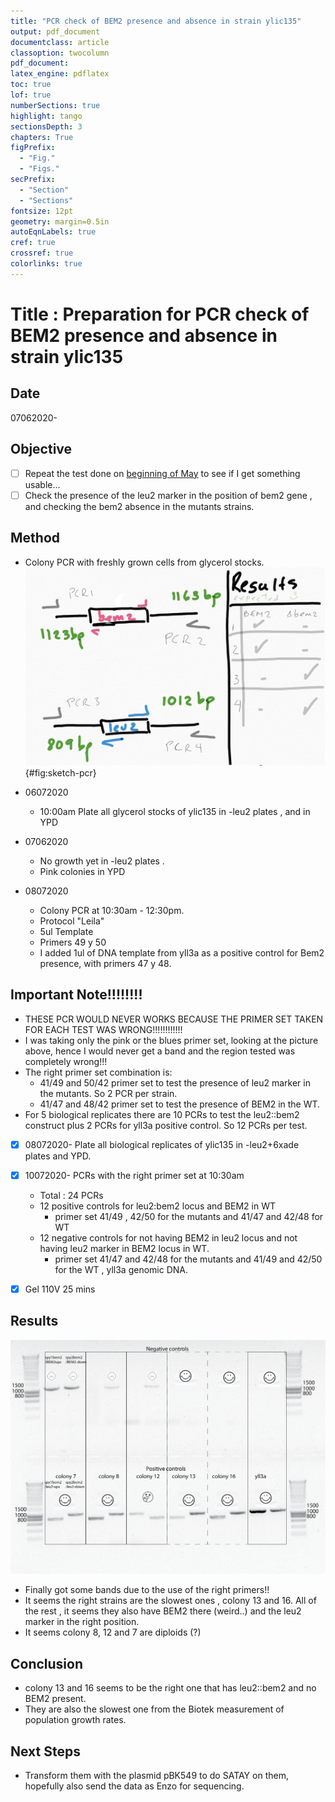 ```yaml
---
title: "PCR check of BEM2 presence and absence in strain ylic135"
output: pdf_document
documentclass: article
classoption: twocolumn
pdf_document:
latex_engine: pdflatex
toc: true
lof: true
numberSections: true
highlight: tango
sectionsDepth: 3
chapters: True
figPrefix:
  - "Fig."
  - "Figs."
secPrefix:
  - "Section"
  - "Sections"
fontsize: 12pt
geometry: margin=0.5in
autoEqnLabels: true
cref: true
crossref: true
colorlinks: true
---
```


# Title : Preparation for PCR check of BEM2 presence and absence in strain ylic135

## Date
07062020-

## Objective

- [ ] Repeat the test done on [beginning of May](../2020-04/2020-04-30-Checking-bem2-deletion-on-ylic133_5.md) to see if I get something usable...
- [ ] Check the presence of the leu2 marker in the position of bem2 gene , and checking the bem2 absence in the mutants strains. 

## Method

- Colony PCR with freshly grown cells from glycerol stocks.  
![Sketch of what is expected in the colony PCR](../Images/30042020-cartoon-pcr-ylic133_5.png){#fig:sketch-pcr}

- 06072020 
    - 10:00am Plate all glycerol stocks of ylic135 in -leu2 plates , and in YPD 
- 07062020
    - No growth yet in -leu2 plates . 
    - Pink colonies in YPD
- 08072020
    - Colony PCR at 10:30am - 12:30pm.
    - Protocol "Leila"
    - 5ul Template
    - Primers 49 y 50 
    - I added 1ul of DNA template from yll3a as a positive control for Bem2 presence, with primers 47 y 48. 

## Important Note!!!!!!!!
- THESE PCR WOULD NEVER WORKS BECAUSE THE PRIMER SET TAKEN FOR EACH TEST WAS WRONG!!!!!!!!!!!!
- I was taking only the pink or the blues primer set, looking at the picture above, hence I would never get a band and the region tested was completely wrong!!!
- The right primer set combination  is: 
    - 41/49 and 50/42 primer set to test the presence of leu2 marker in the mutants. So 2 PCR per strain. 
    - 41/47 and 48/42 primer set to test the presence of BEM2 in the WT. 
- For 5 biological replicates there are 10 PCRs to test the leu2::bem2 construct plus 2 PCRs for yll3a positive control. So 12 PCRs per test. 

- [x] 08072020- Plate all biological replicates of ylic135 in -leu2+6xade plates and YPD. 

- [x] 10072020- PCRs with the right primer set at 10:30am 
    - Total : 24 PCRs
    - 12 positive controls for leu2:bem2 locus and BEM2 in WT
        - primer set 41/49 , 42/50 for the mutants and 41/47 and 42/48 for WT
    - 12 negative controls for not having BEM2 in leu2 locus and not having leu2 marker in BEM2 locus in WT. 
        - primer set 41/47 and 42/48 for the mutants and 41/49 and 42/50 for the WT , yll3a genomic DNA.
- [x] Gel 110V 25 mins 

## Results

![](../Images/10072020-leu-bem2-locus-check-right-primers.png)

- Finally got some bands due to the use of the right primers!!
- It seems the right strains are the slowest ones , colony 13 and 16. All of the rest , it seems they also have BEM2 there (weird..) and the leu2 marker in the right position. 
- It seems colony 8, 12 and 7 are diploids (?)

## Conclusion

- colony 13 and 16 seems to be the right one that has leu2::bem2 and no BEM2 present. 
- They are also the slowest one from the Biotek measurement of population growth rates. 

## Next Steps

- Transform them with the plasmid pBK549 to do SATAY on them, hopefully also send the data as Enzo for sequencing. 
